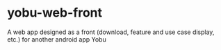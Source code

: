 # yobu-web-front
A web app designed as a front (download, feature and use case display, etc.) for another android app Yobu
